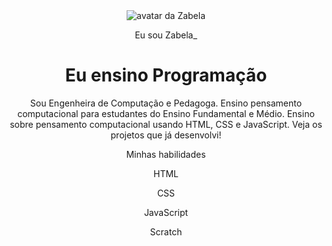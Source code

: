 <!DOCTYPE html>
<html lang="pt-br">

<head>
    <meta charset="UTF-8">
    <meta name="viewport" content="width=device-width, initial-scale=1.0">
    <link rel="stylesheet" href="style.css">
    <title>Meu portfólio</title>
</head>

<body>
    <header>
        <img src="img/avatar-perfil.png" alt="avatar da Zabela" srcset="">
        <p>Eu sou Zabela_</p>
        <h1>Eu ensino Programação</h1>
        <p>Sou Engenheira de Computação e Pedagoga. Ensino pensamento computacional para estudantes do Ensino
            Fundamental e Médio. Ensino sobre pensamento computacional usando HTML, CSS e JavaScript. Veja os projetos
            que já desenvolvi!</p>
        <p>Minhas habilidades</p>
        <div>
            <p>HTML</p>
            <p>CSS</p>
            <p>JavaScript</p>
            <p>Scratch</p>
        </div>
    </header>
</body>

</html>
